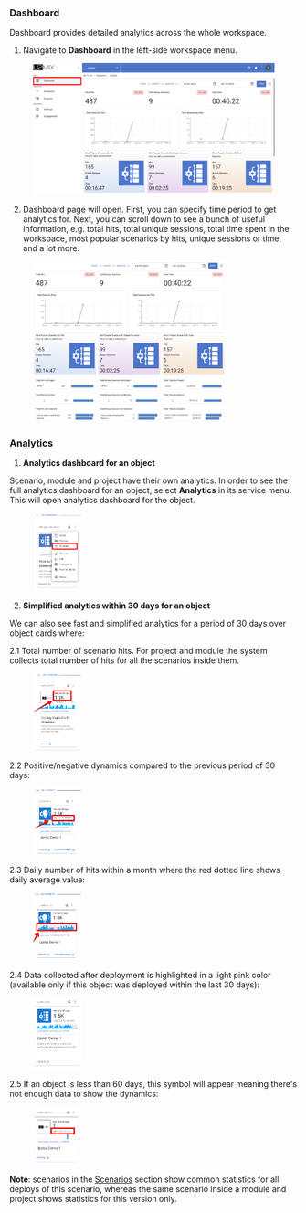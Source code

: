 ### Dashboard

Dashboard provides detailed analytics across the whole workspace.

1. Navigate to **Dashboard** in the left-side workspace menu.

<figure><img src="/assets/stats_menu.png"/></figure>

2. Dashboard page will open. First, you can specify time period to get analytics for. Next, you can scroll down to see a bunch of useful information, e.g. total hits, total unique sessions, total time spent in the workspace, most popular scenarios by hits, unique sessions or time, and a lot more.

<figure><img src="/assets/stats_dash.png" width="80%"/></figure>

### Analytics

1. **Analytics dashboard for an object**

Scenario, module and project have their own analytics. In order to see the full analytics dashboard for an object, select **Analytics** in its service menu. This will open analytics dashboard for the object.

<figure><img src="/assets/navigate-to-analytics.png" width="20%" /></figure>

2. **Simplified analytics within 30 days for an object**

We can also see fast and simplified analytics for a period of 30 days over object cards where:

2.1 Total number of scenario hits. For project and module the system collects total number of hits for all the scenarios inside them.

<figure><img src="/assets/total_hits.png" width="20%"/></figure>

2.2 Positive/negative dynamics compared to the previous period of 30 days:

<figure><img src="/assets/compare_rate.png" width="20%"/></figure>

2.3 Daily number of hits within a month where the red dotted line shows daily average value:

<figure><img src="/assets/daily_hits.png" width="20%"/></figure>

2.4 Data collected after deployment is highlighted in a light pink color (available only if this object was deployed within the last 30 days):

<figure><img src="/assets/deploy_data.png" width="20%"/></figure>

2.5 If an object is less than 60 days, this symbol will appear meaning there's not enough data to show the dynamics:

<figure><img src="/assets/tilde.png" width="20%"/></figure>

**Note**: scenarios in the [Scenarios](/portal/scenarios) section show common statistics for all deploys of this scenario, whereas the same scenario inside a module and project shows statistics for this version only.
